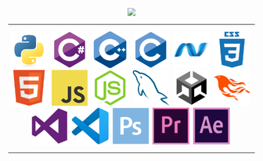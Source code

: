 <div id="header" align="center">
  <img src="https://media.giphy.com/media/v1.Y2lkPTc5MGI3NjExMDQxYTFmNzdjYjQyMGEyMDRhOTc3YWIyZDEzZjk0MzRmZDcyZTg3YyZjdD1n/aXH2nQeuLGNjgbNJ6J/giphy.gif" width="666"/>
</div>

***

<div align="center">
  <img src="https://github.com/devicons/devicon/blob/master/icons/python/python-original.svg" title="Python" alt="Python" width="75" height="75"/>&nbsp;
  <img src="https://github.com/devicons/devicon/blob/master/icons/csharp/csharp-original.svg" title="C#" alt="C#" width="75" height="75"/>&nbsp;
  <img src="https://github.com/devicons/devicon/blob/master/icons/cplusplus/cplusplus-original.svg" title="C++" alt="C++" width="75" height="75"/>&nbsp;
  <img src="https://github.com/devicons/devicon/blob/master/icons/c/c-original.svg" title="C" alt="C" width="75" height="75"/>&nbsp;
  <img src="https://github.com/devicons/devicon/blob/master/icons/dot-net/dot-net-original.svg" title=".NET" alt=".NET " width="75" height="75"/>&nbsp;
  <img src="https://github.com/devicons/devicon/blob/master/icons/css3/css3-plain-wordmark.svg"  title="CSS3" alt="CSS" width="75" height="75"/>&nbsp;
  <img src="https://github.com/devicons/devicon/blob/master/icons/html5/html5-original.svg" title="HTML5" alt="HTML" width="75" height="75"/>&nbsp;
  <img src="https://github.com/devicons/devicon/blob/master/icons/javascript/javascript-original.svg" title="JavaScript" alt="JavaScript" width="75" height="75"/>&nbsp;
  <img src="https://github.com/devicons/devicon/blob/master/icons/nodejs/nodejs-original.svg" title="NodeJS" alt="NodeJS" width="75" height="75"/>&nbsp;
  <img src="https://github.com/devicons/devicon/blob/master/icons/mysql/mysql-original.svg" title="MySQL"  alt="MySQL" width="75" height="75"/>&nbsp;
  <img src="https://github.com/devicons/devicon/blob/master/icons/unity/unity-original.svg" title="Unity"  alt="Unity" width="75" height="75"/>&nbsp;
  <img src="https://github.com/devicons/devicon/blob/master/icons/phoenix/phoenix-original.svg" title="Phoenix"  alt="Phoenix" width="75" height="75"/>&nbsp;
  <img src="https://github.com/devicons/devicon/blob/master/icons/visualstudio/visualstudio-plain.svg" title="VS"  alt="VS" width="75" height="75"/>&nbsp;
  <img src="https://github.com/devicons/devicon/blob/master/icons/vscode/vscode-original.svg" title="VSCode"  alt="VSCode" width="75" height="75"/>&nbsp;
  <img src="https://github.com/devicons/devicon/blob/master/icons/photoshop/photoshop-plain.svg" title="Photoshop"  alt="Photoshop" width="75" height="75"/>&nbsp;
  <img src="https://github.com/devicons/devicon/blob/master/icons/premierepro/premierepro-original.svg" title="Premier"  alt="Premier" width="75" height="75"/>&nbsp;
  <img src="https://github.com/devicons/devicon/blob/master/icons/aftereffects/aftereffects-original.svg" title="AfterEffects"  alt="AfterEffects" width="75" height="75"/>&nbsp;
</div>

***
